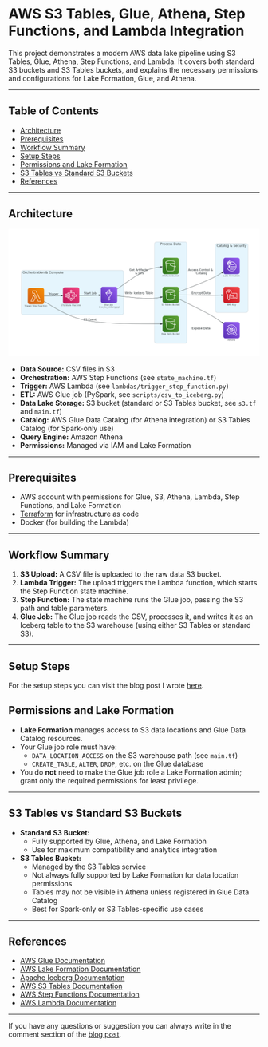 # AWS S3 Tables, Glue, Athena, Step Functions, and Lambda Integration

This project demonstrates a modern AWS data lake pipeline using S3 Tables, Glue, Athena, Step Functions, and Lambda. It covers both standard S3 buckets and S3 Tables buckets, and explains the necessary permissions and configurations for Lake Formation, Glue, and Athena.

---

## Table of Contents

- [Architecture](#architecture)
- [Prerequisites](#prerequisites)
- [Workflow Summary](#workflow-summary)
- [Setup Steps](#setup-steps)
- [Permissions and Lake Formation](#permissions-and-lake-formation)
- [S3 Tables vs Standard S3 Buckets](#s3-tables-vs-standard-s3-buckets)
- [References](#references)


---

## Architecture

![Architecture](diagrams_image.png)

- **Data Source:** CSV files in S3
- **Orchestration:** AWS Step Functions (see `state_machine.tf`)
- **Trigger:** AWS Lambda (see `lambdas/trigger_step_function.py`)
- **ETL:** AWS Glue job (PySpark, see `scripts/csv_to_iceberg.py`)
- **Data Lake Storage:** S3 bucket (standard or S3 Tables bucket, see `s3.tf` and `main.tf`)
- **Catalog:** AWS Glue Data Catalog (for Athena integration) or S3 Tables Catalog (for Spark-only use)
- **Query Engine:** Amazon Athena
- **Permissions:** Managed via IAM and Lake Formation

---

## Prerequisites

- AWS account with permissions for Glue, S3, Athena, Lambda, Step Functions, and Lake Formation
- [Terraform](https://www.terraform.io/) for infrastructure as code
- Docker (for building the Lambda)

---

## Workflow Summary

1. **S3 Upload:** A CSV file is uploaded to the raw data S3 bucket.
2. **Lambda Trigger:** The upload triggers the Lambda function, which starts the Step Function state machine.
3. **Step Function:** The state machine runs the Glue job, passing the S3 path and table parameters.
4. **Glue Job:** The Glue job reads the CSV, processes it, and writes it as an Iceberg table to the S3 warehouse (using either S3 Tables or standard S3).

---

## Setup Steps

For the setup steps you can visit the blog post I wrote [here](TBA).

## Permissions and Lake Formation

- **Lake Formation** manages access to S3 data locations and Glue Data Catalog resources.
- Your Glue job role must have:
  - `DATA_LOCATION_ACCESS` on the S3 warehouse path (see `main.tf`)
  - `CREATE_TABLE`, `ALTER`, `DROP`, etc. on the Glue database
- You do **not** need to make the Glue job role a Lake Formation admin; grant only the required permissions for least privilege.

---

## S3 Tables vs Standard S3 Buckets

- **Standard S3 Bucket:**
  - Fully supported by Glue, Athena, and Lake Formation
  - Use for maximum compatibility and analytics integration
- **S3 Tables Bucket:**
  - Managed by the S3 Tables service
  - Not always fully supported by Lake Formation for data location permissions
  - Tables may not be visible in Athena unless registered in Glue Data Catalog
  - Best for Spark-only or S3 Tables-specific use cases

---

## References

- [AWS Glue Documentation](https://docs.aws.amazon.com/glue/index.html)
- [AWS Lake Formation Documentation](https://docs.aws.amazon.com/lake-formation/index.html)
- [Apache Iceberg Documentation](https://iceberg.apache.org/)
- [AWS S3 Tables Documentation](https://docs.aws.amazon.com/AmazonS3/latest/userguide/s3-glacier-select-sql-reference-select.html)
- [AWS Step Functions Documentation](https://docs.aws.amazon.com/step-functions/)
- [AWS Lambda Documentation](https://docs.aws.amazon.com/lambda/)

---

If you have any questions or suggestion you can always write in the comment section of the [blog post](TBA).